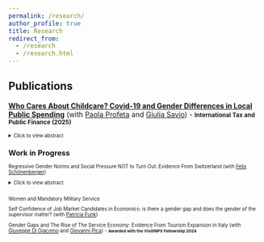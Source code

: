 ```yaml
---
permalink: /research/
author_profile: true
title: Research
redirect_from:
  - /research
  - /research.html
---
```

## Publications

  [**Who Cares About Childcare? Covid-19 and Gender Differences in Local Public Spending**](https://www.dropbox.com/scl/fi/3wgo6p8nz7fh3dbdpx8bu/Marchese_Profeta_Savio_childcare.pdf?rlkey=p1i9u543se4i06s2ajyp87t1x&dl=0) (with [Paola Profeta](https://sites.google.com/view/paola-profeta) and [Giulia Savio](https://sites.google.com/view/giuliasavioswebpage/home?authuser=0)) -
  <small>  **International Tax and Public Finance (2025)** <small>
  <details>
  <summary>Click to view abstract</summary>
 The Covid-19 pandemic increased the salience of childcare and focused attention on the allocation of public funds for it. Focusing on Italy, one of the first countries severely impacted by the Covid-19 crisis, we analyze how male and female politicians responded to the Covid-19 pandemic in the allocation of funds to childcare. To assess causality, we analyze close mixed-gender races in Italian local elections in small municipalities without gender quotas from 2016 to 2023. Our findings show that pre Covid-19 female mayors spent more on childcare than male mayors. However, during the pandemic, the gender gap closed, as male mayors increased spending, a trend that continued in the post pandemic period.
  </details> 
 
## Work in Progress
Regressive Gender Norms and Social Pressure NOT to Turn Out: Evidence From Switzerland  (with [Felix Schönenberger](https://sites.google.com/view/felix-schoenenberger/home?authuser=0)) <br/>
 <details>
  <summary>Click to view abstract</summary>
 We assemble an original dataset that matches historical post-electoral survey data in Switzerland with a fine-grained and direct measure for regressive gender norms of political participation: municipality-level "no" vote shares in the 1971 referendum, where Swiss men granted voting rights to Swiss women. We document a significant gender gap in turnout, which is larger in municipalities with more regressive gender norms but closes over time. To disentangle the effect of external social pressure from internalized social norms, we exploit the staggered introduction of postal voting in Swiss cantons as a natural experiment, which provides for the possibility to participate in elections while keeping the act of voting unobserved and thus escaping social sanctions. Using a triple-difference design that compares male and female voters in gender-progressive and gender-regressive municipalities before and after the introduction of postal voting, we isolate the impact of external social pressure on women to abstain from voting. Our results speak to an emergent literature on the causes and consequences of unequal participation, providing the first empirical test if social pressure can decrease voter turnout among politically marginalized groups.
  </details> <br/>
  
Women and Mandatory Military Service 

Self Confidence of Job Market Candidates in Economics: is there a gender gap and does the gender of the supervisor matter?  (with [Patricia Funk](https://sites.google.com/site/patriciafelicitasfunk/patricia-funks-research-webpage)) <br/>

Gender Gaps and The Rise of The Service Economy: Evidence From Tourism Expansion in Italy (with [Giuseppe Di Giacomo](https://sites.google.com/view/giuseppedigiacomo/home) and [Giovanni Pica](https://sites.google.com/site/giovannipicashomepage/home)) - <small> **Awarded with the VisitINPS Fellowship 2024** <small>
 
